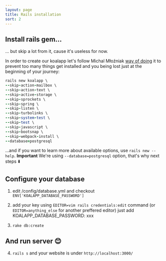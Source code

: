 ```yaml
---
layout: page
title: Rails installation
sort: 2
---
```


## Install rails gem...

... but skip a lot from it, cause it's useless for now.

In order to create our koalapp let's follow Michal Młoźniak [way of doing]( https://twitter.com/roninek/status/1219196994964639744) it to prevent too many things get installed and you being lost just at the beginning of your journey:

``` ruby
rails new koalapp \
--skip-action-mailbox \
--skip-action-text \
--skip-active-storage \
--skip-sprockets \
--skip-spring \
--skip-listen \
--skip-turbolinks \
--skip-system-test \
--skip-test \
--skip-javascript \
--skip-bootsnap \
--skip-webpack-install \
--database=postgresql
```

...and if you want to learn more about available options, use `rails new --help`. **Important** We're using `--database=postgresql` option, that's why next steps ⬇️

## Configure your database

1) edit /config/database.yml and checkout `ENV['KOALAPP_DATABASE_PASSWORD']`

2) add your key using `EDITOR=vim rails credentials:edit` command (or `EDITOR=anything_else` for another preffered editor)
just add KOALAPP_DATABASE_PASSWORD: xxx

3) `rake db:create`

## And run server 😊

4) `rails s` and your website is under `http://localhost:3000/`
